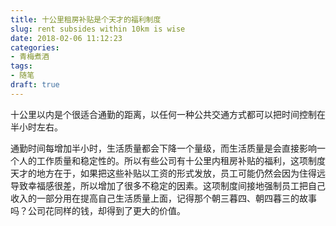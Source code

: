 ```yaml
---
title: 十公里租房补贴是个天才的福利制度
slug: rent subsides within 10km is wise
date: 2018-02-06 11:12:23
categories:
- 青梅煮酒
tags:
- 随笔
draft: true
---
```

十公里以内是个很适合通勤的距离，以任何一种公共交通方式都可以把时间控制在半小时左右。

通勤时间每增加半小时，生活质量都会下降一个量级，而生活质量是会直接影响一个人的工作质量和稳定性的。所以有些公司有十公里内租房补贴的福利，这项制度天才的地方在于，如果把这些补贴以工资的形式发放，员工可能仍然会因为住得远导致幸福感很差，所以增加了很多不稳定的因素。这项制度间接地强制员工把自己收入的一部分用在提高自己生活质量上面，记得那个朝三暮四、朝四暮三的故事吗？公司花同样的钱，却得到了更大的价值。


